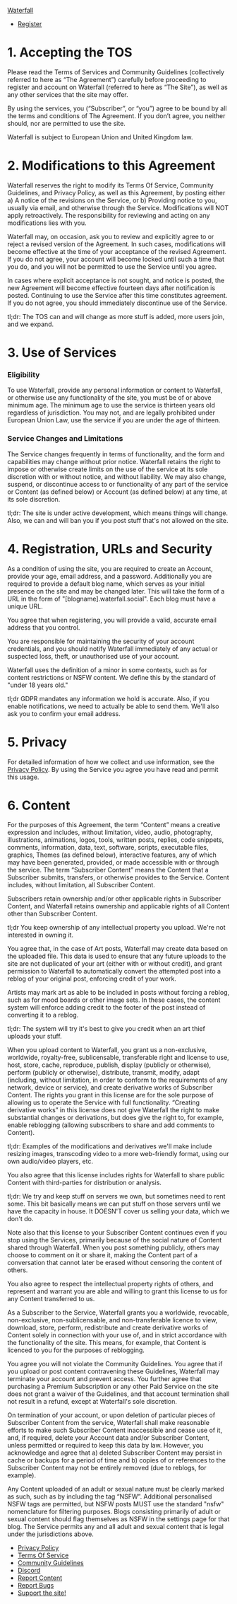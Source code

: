[Waterfall](https://waterfall.social/)

*   [Register](https://waterfall.social/register)

  

1\. Accepting the TOS
=====================

Please read the Terms of Services and Community Guidelines (collectively referred to here as “The Agreement”) carefully before proceeding to register and account on Waterfall (referred to here as “The Site”), as well as any other services that the site may offer.

By using the services, you (“Subscriber”, or “you”) agree to be bound by all the terms and conditions of The Agreement. If you don’t agree, you neither should, nor are permitted to use the site.

Waterfall is subject to European Union and United Kingdom law.

2\. Modifications to this Agreement
===================================

Waterfall reserves the right to modify its Terms Of Service, Community Guidelines, and Privacy Policy, as well as this Agreement, by posting either a) A notice of the revisions on the Service, or b) Providing notice to you, usually via email, and otherwise through the Service. Modifications will NOT apply retroactively. The responsibility for reviewing and acting on any modifications lies with you.

Waterfall may, on occasion, ask you to review and explicitly agree to or reject a revised version of the Agreement. In such cases, modifications will become effective at the time of your acceptance of the revised Agreement. If you do not agree, your account will become locked until such a time that you do, and you will not be permitted to use the Service until you agree.

In cases where explicit acceptance is not sought, and notice is posted, the new Agreement will become effective fourteen days after notification is posted. Continuing to use the Service after this time constitutes agreement. If you do not agree, you should immediately discontinue use of the Service.

tl;dr: The TOS can and will change as more stuff is added, more users join, and we expand.

3\. Use of Services
===================

### Eligibility

To use Waterfall, provide any personal information or content to Waterfall, or otherwise use any functionality of the site, you must be of or above minimum age. The minimum age to use the service is thirteen years old regardless of jurisdiction. You may not, and are legally prohibited under European Union Law, use the service if you are under the age of thirteen.

### Service Changes and Limitations

The Service changes frequently in terms of functionality, and the form and capabilities may change without prior notice. Waterfall retains the right to impose or otherwise create limits on the use of the service at its sole discretion with or without notice, and without liability. We may also change, suspend, or discontinue access to or functionality of any part of the service or Content (as defined below) or Account (as defined below) at any time, at its sole discretion.

tl;dr: The site is under active development, which means things will change. Also, we can and will ban you if you post stuff that's not allowed on the site.

4\. Registration, URLs and Security
===================================

As a condition of using the site, you are required to create an Account, provide your age, email address, and a password. Additionally you are required to provide a default blog name, which serves as your initial presence on the site and may be changed later. This will take the form of a URL in the form of "\[blogname\].waterfall.social". Each blog must have a unique URL.

You agree that when registering, you will provide a valid, accurate email address that you control.

You are responsible for maintaining the security of your account credentials, and you should notify Waterfall immediately of any actual or suspected loss, theft, or unauthorised use of your account.

Waterfall uses the definition of a minor in some contexts, such as for content restrictions or NSFW content. We define this by the standard of "under 18 years old."

tl;dr GDPR mandates any information we hold is accurate. Also, if you enable notifications, we need to actually be able to send them. We'll also ask you to confirm your email address.

5\. Privacy
===========

For detailed information of how we collect and use information, see the [Privacy Policy](https://waterfall.social/privacy.php). By using the Service you agree you have read and permit this usage.

6\. Content
===========

For the purposes of this Agreement, the term “Content” means a creative expression and includes, without limitation, video, audio, photography, illustrations, animations, logos, tools, written posts, replies, code snippets, comments, information, data, text, software, scripts, executable files, graphics, Themes (as defined below), interactive features, any of which may have been generated, provided, or made accessible with or through the service. The term “Subscriber Content” means the Content that a Subscriber submits, transfers, or otherwise provides to the Service. Content includes, without limitation, all Subscriber Content.

Subscribers retain ownership and/or other applicable rights in Subscriber Content, and Waterfall retains ownership and applicable rights of all Content other than Subscriber Content.

tl;dr You keep ownership of any intellectual property you upload. We're not interested in owning it.

You agree that, in the case of Art posts, Waterfall may create data based on the uploaded file. This data is used to ensure that any future uploads to the site are not duplicated of your art (either with or without credit), and grant permission to Waterfall to automatically convert the attempted post into a reblog of your original post, enforcing credit of your work.

Artists may mark art as able to be included in posts without forcing a reblog, such as for mood boards or other image sets. In these cases, the content system will enforce adding credit to the footer of the post instead of converting it to a reblog.

tl;dr: The system will try it's best to give you credit when an art thief uploads your stuff.

When you upload content to Waterfall, you grant us a non-exclusive, worldwide, royalty-free, sublicensable, transferable right and license to use, host, store, cache, reproduce, publish, display (publicly or otherwise), perform (publicly or otherwise), distribute, transmit, modify, adapt (including, without limitation, in order to conform to the requirements of any network, device or service), and create derivative works of Subscriber Content. The rights you grant in this license are for the sole purpose of allowing us to operate the Service with full functionality. “Creating derivative works” in this license does not give Waterfall the right to make substantial changes or derivations, but does give the right to, for example, enable reblogging (allowing subscribers to share and add comments to Content).

tl;dr: Examples of the modifications and derivatives we'll make include resizing images, transcoding video to a more web-friendly format, using our own audio/video players, etc.

You also agree that this license includes rights for Waterfall to share public Content with third-parties for distribution or analysis.

tl;dr: We try and keep stuff on servers we own, but sometimes need to rent some. This bit basically means we can put stuff on those servers until we have the capacity in house. It DOESN'T cover us selling your data, which we don't do.

Note also that this license to your Subscriber Content continues even if you stop using the Services, primarily because of the social nature of Content shared through Waterfall. When you post something publicly, others may choose to comment on it or share it, making the Content part of a conversation that cannot later be erased without censoring the content of others.

You also agree to respect the intellectual property rights of others, and represent and warrant you are able and willing to grant this license to us for any Content transferred to us.

As a Subscriber to the Service, Waterfall grants you a worldwide, revocable, non-exclusive, non-sublicensable, and non-transferable licence to view, download, store, perform, redistribute and create derivative works of Content solely in connection with your use of, and in strict accordance with the functionality of the site. This means, for example, that Content is licenced to you for the purposes of reblogging.

You agree you will not violate the Community Guidelines. You agree that if you upload or post content contravening these Guidelines, Waterfall may terminate your account and prevent access. You further agree that purchasing a Premium Subscription or any other Paid Service on the site does not grant a waiver of the Guidelines, and that account termination shall not result in a refund, except at Waterfall's sole discretion.

On termination of your account, or upon deletion of particular pieces of Subscriber Content from the service, Waterfall shall make reasonable efforts to make such Subscriber Content inaccessible and cease use of it, and, if required, delete your Account data and/or Subscriber Content, unless permitted or required to keep this data by law. However, you acknowledge and agree that a) deleted Subscriber Content may persist in cache or backups for a period of time and b) copies of or references to the Subscriber Content may not be entirely removed (due to reblogs, for example).

Any Content uploaded of an adult or sexual nature must be clearly marked as such, such as by including the tag “NSFW”. Additional personalised NSFW tags are permitted, but NSFW posts MUST use the standard "nsfw" nomenclature for filtering purposes. Blogs consisting primarily of adult or sexual content should flag themselves as NSFW in the settings page for that blog. The Service permits any and all adult and sexual content that is legal under the jurisdictions above.

*   [Privacy Policy](https://waterfall.social/privacy.php)
*   [Terms Of Service](https://waterfall.social/tos.php)
*   [Community Guidelines](https://waterfall.social/guidelines.php)
*   [Discord](https://discord.gg/AsH2yDf)
*   [Report Content](https://waterfall.social/report.php)
*   [Report Bugs](https://discord.gg/AsH2yDf)
*   [Support the site!](https://www.patreon.com/thellere)